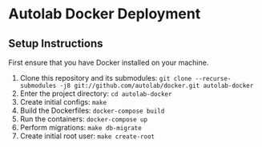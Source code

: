 # Autolab Docker Deployment

## Setup Instructions
First ensure that you have Docker installed on your machine.

1. Clone this repository and its submodules: `git clone --recurse-submodules -j8 git://github.com/autolab/docker.git autolab-docker`
2. Enter the project directory: `cd autolab-docker`
3. Create initial configs: `make`
4. Build the Dockerfiles: `docker-compose build`
5. Run the containers: `docker-compose up`
6. Perform migrations: `make db-migrate`
7. Create initial root user: `make create-root`
